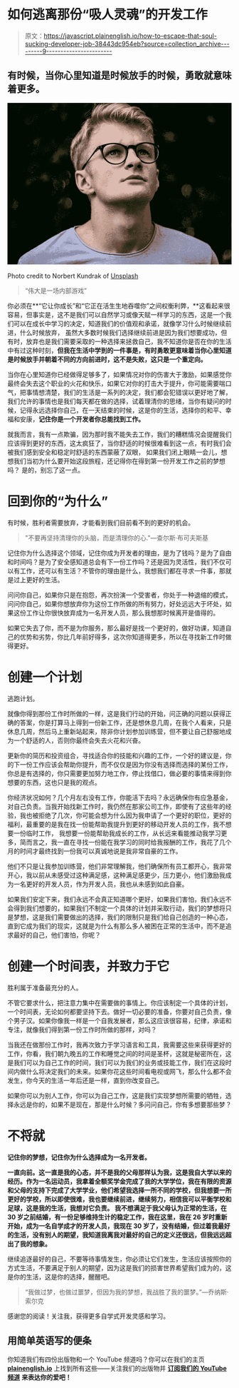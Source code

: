 # 如何逃离那份“吸人灵魂”的开发工作

> 原文：<https://javascript.plainenglish.io/how-to-escape-that-soul-sucking-developer-job-38443dc954eb?source=collection_archive---------9----------------------->

## 有时候，当你心里知道是时候放手的时候，勇敢就意味着更多。

![](img/6f790c37a67139e353785e2b42778221.png)

Photo credit to Norbert Kundrak of [Unsplash](https://unsplash.com/photos/RJ1ZvY2f-2U)

> “伟大是一场内部游戏”

你必须在**“它让你成长”和“它正在活生生地吞噬你”之间权衡利弊，**这看起来很容易，但事实是，这不是我们可以自然学习或像天赋一样学习的东西，这是一个我们可以在成长中学习的决定，知道我们的价值观和承诺，就像学习什么时候继续前进，什么时候放弃， 虽然大多数时候我们选择继续前进是因为我们想要成功，但有时，放弃也是我们需要采取的一种选择来拯救自己，我不知道你是否在你的生活中有过这种时刻，**但我在生活中学到的一件事是，有时勇敢更意味着当你心里知道是时候放手并朝着不同的方向前进时，这不是失败，这只是一个重定向。**

当你在心里知道你已经做得足够多了，如果情况对你的伤害大于激励，如果感觉你最终会失去这个职业的火花和快乐，如果它对你的打击大于提升，你可能需要喘口气，把事情想清楚，我们的生活是一系列的决定，我们都会犯错误以更好地了解， 我们允许的事情也是我们每天都在做的选择，试着理清你的思绪，当你有疑问的时候，记得永远选择你自己，在一天结束的时候，这是你的生活，选择你的和平、幸福和安康，**记住你是一个开发者你总能找到工作。**

就我而言，我有一点欺骗，因为那时我不能失去工作，我们的糟糕情况会提醒我们应该得到更好的东西，这太疯狂了，当你舒适的时候很难看到这一点，有时我们会被我们感到安全和稳定时舒适的东西蒙蔽了双眼， 如果我们闭上眼睛一会儿，想想我们当初为什么要开始这段旅程，还记得你在得到第一份开发工作之前的梦想吗？ 是的，别忘了这一点。

# 回到你的“为什么”

有时候，胜利者需要放弃，才能看到我们目前看不到的更好的机会。

> "不要再坚持清理你的头脑，而是清理你的心."—查尔斯·布可夫斯基

记住你为什么选择这个领域，记住你成为开发者的理由，是为了钱吗？是为了自由和时间吗？是为了安全感知道总会有下一份工作吗？还是因为灵活性，我们不仅可以有工作，还可以有生活？不管你的理由是什么，我想我们都在寻求一件事，那就是过上更好的生活。

问问你自己，如果你只是在抱怨，再次扮演一个受害者，你处于一种退缩的模式，问问你自己，如果你想放弃你为这份工作所做的所有努力，好处远远大于坏处，如果这份工作让你很快放弃成为一名开发人员，那么我想那时候离开是值得的。

如果它失去了你，而不是为你服务，那么最好是找一个更好的，做好功课，知道自己的优势和劣势，你比几年前好得多，这次你知道得更多，所以在寻找新工作时做得更好。

# 创建一个计划

逃跑计划。

就像你得到那份工作时所做的一样，这是我们行动的开始，问正确的问题以获得正确的答案，你是打算马上得到一份新工作，还是想休息几周，在我个人看来，只是休息几周，然后马上重新站起来，除非你计划参加训练营，但不要让自己舒服地成为一个舒适的人，否则你最终会失去火花和兴奋。

更新你的简历和投资组合，寻找适合你的技能和兴趣的工作，一个好的建议是，你的下一份工作应该会帮助你提升，而不仅仅是因为你没有选择而选择的某份工作，你总是有选择的，你只需要更加努力地工作，停止找借口，做必要的事情来得到你想要的东西，这也只是我的观点。

你经济状况如何？几个月左右没有工作，你能活下去吗？永远确保你有应急基金，对自己负责。当我开始找新工作时，我仍然在那家公司工作，即使有了这些年的经验，我也被拒绝了几次，你可能会想为什么因为我申请了一个更好的职位，更好的福利，最重要的是我在找一份能帮助我提升到更好的移动开发人员的工作，我不想要一份临时工作， 我想要一份能帮助我成长的工作，从长远来看能推动我学习更多，简而言之，我一直在寻找一份能在我学习的同时给我报酬的工作，我花了几个月的时间才最终找到一份我可以真诚地说是我非常自豪的工作。

他们不只是让我参加训练营，他们非常理解我，他们确保所有员工都开心，我非常开心，我以前从未感受过这种满足感，这种满足感更少，压力更小，他们激励我成为一名更好的开发人员，作为开发人员，我也从未感到如此自豪。

如果我们安定下来，我们永远不会真正知道哪个更好，如果我们害怕，我们永远不会得到我们想要的，如果我们不制定一个具体的计划并采取行动，我们的梦想将只是梦想，这是我们需要做出的选择，我们的限制只是我们给自己创造的一种心态，直到它成为我们的现实，这就是为什么有那么多人被困在正常的生活中，而不是追求最好的自己，他们害怕，你呢？

# 创建一个时间表，并致力于它

胜利属于准备最充分的人。

不管它要求什么，把注意力集中在需要做的事情上。你应该制定一个具体的计划，一个时间表，无论如何都要坚持下去。做好一切必要的准备，你要对自己负责，像个男子汉。如果你像我一样是一个自我发展者，那么这应该很容易，纪律，承诺和专注，就像我们得到第一份工作时所做的那样，对吗？

当我还在做那份工作时，我再次致力于学习语言和工具，我需要这些来获得更好的工作，你看，我们朝九晚五的工作和睡觉之间的时间是圣杯，这就是秘密所在，这是我们可以为自己工作的时间，我们可以为我们的业务或技能工作，我们在这段时间内做什么将决定我们的未来。如果你花这些时间看电视或网飞，那么什么都不会发生，你今天的生活一年后还是一样，直到你改变自己。

如果你可以为别人工作，你可以为自己工作，这是我们实现梦想所需要的牺牲，选择永远是你的，如果不是现在，那是什么时候？多问问自己，你有多想要那些梦？

# 不将就

**记住你的梦想，记住你为什么选择成为一名开发者。**

**一直向前。这一直是我的心态，并不是我的父母那样认为我，这是我自大学以来的经历。作为一名运动员，我拿着全额奖学金完成了我的大学学位，我在有限的资源和父母的支持下完成了大学学业，他们希望我选择一所不同的学校，但我想要一所更好的学校，所以即使很难，我也要继续前进，继续努力，相信我可以平衡学校和足球，这是我的生活，我想对它负责。 我不想满足于我父母认为正常的生活，在 30 岁之前结婚，有一份足够维持生计的稳定工作，我在这里，我在 26 岁时重新开始，成为一名自学成才的开发人员，我现在 30 岁了，没有结婚，但过着我最好的生活，没有别人的期望，我知道我离我对最好的自己的定义还很远，但我远远超出了我的想象。**

继续追逐最好的自己，不要等待事情发生，你必须让它们发生，生活应该按照你的方式生活，不要满足于别人的期望，因为这是我们的损害世界希望我们成为的，这是你的生活，这是你的选择，醒醒吧。

> “我做过梦，也做过噩梦，但因为我的梦想，我战胜了我的噩梦。”—乔纳斯·索尔克

感谢您的阅读！关注我，获得更多自学式开发灵感和学习。

## **用简单英语写的便条**

你知道我们有四份出版物和一个 YouTube 频道吗？你可以在我们的主页 [**plainenglish.io**](https://plainenglish.io/) 上找到所有这些——关注我们的出版物并 [**订阅我们的 YouTube 频道**](https://www.youtube.com/channel/UCtipWUghju290NWcn8jhyAw) **来表达你的爱吧！**